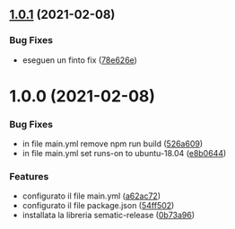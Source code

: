 ## [1.0.1](https://github.com/redeluni/SEM3/compare/v1.0.0...v1.0.1) (2021-02-08)


### Bug Fixes

* eseguen un finto fix ([78e626e](https://github.com/redeluni/SEM3/commit/78e626ebc30562e4cb67c5a20246daf8acf3010e))

# 1.0.0 (2021-02-08)


### Bug Fixes

* in file main.yml remove npm run build ([526a609](https://github.com/redeluni/SEM3/commit/526a609914804361a351a1ff3f1d222fc1cc9612))
* in file main.yml set runs-on to ubuntu-18.04 ([e8b0644](https://github.com/redeluni/SEM3/commit/e8b0644cd2cb56fb5b5c35aacec5b51923bdb3a3))


### Features

* configurato il file main.yml ([a62ac72](https://github.com/redeluni/SEM3/commit/a62ac72659345844b50785c364a265c6a67e5781))
* configurato il file package.json ([54ff502](https://github.com/redeluni/SEM3/commit/54ff5026e3eb8b974d3fed5eaa33b1a4fba0e10d))
* installata la libreria sematic-release ([0b73a96](https://github.com/redeluni/SEM3/commit/0b73a96fbc31d0f1f2c87eb2031bb9e479d7196d))
